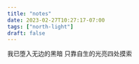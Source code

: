 ```yaml
---
title: "notes"
date: 2023-02-27T10:27:17-07:00
tags: ["north-light"]
draft: false
---
```


我已堕入无边的黑暗
只靠自生的光亮四处摸索

